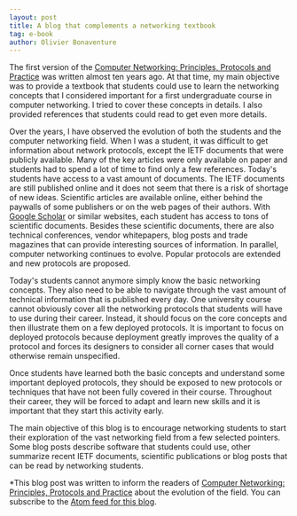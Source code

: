 ```yaml
---
layout: post
title: A blog that complements a networking textbook
tag: e-book
author: Olivier Bonaventure
---
```


The first version of the [Computer Networking: Principles, Protocols and Practice](https://www.computer-networking.info) was written almost ten years ago. At that time, my main objective was to provide a textbook that students could use to learn the networking concepts that I considered important for a first undergraduate course in computer networking. I tried to cover these concepts in details. I also provided references that students could read to get even more details.

Over the years, I have observed the evolution of both the students and the computer networking field. When I was a student, it was difficult to get information about network protocols, except the IETF documents that were publicly available. Many of the key articles were only available on paper and students had to spend a lot of time to find only a few references. Today's students have access to a vast amount of documents. The IETF documents are still published online and it does not seem that there is a risk of shortage of new ideas. Scientific articles are available online, either behind the paywalls of some publishers or on the web pages of their authors. With [Google Scholar](https://scholar.google.com) or similar websites, each student has access to tons of scientific documents. Besides these scientific documents, there are also technical conferences, vendor whitepapers, blog posts and trade magazines that can provide interesting sources of information. In parallel, computer networking continues to evolve. Popular protocols are extended and new protocols are proposed. 

Today's students cannot anymore simply know the basic networking concepts. They also need to be able to navigate through the vast amount of technical information that is published every day. One university course cannot obviously cover all the networking protocols that students will have to use during their career. Instead, it should focus on the core concepts and then illustrate them on a few deployed protocols. It is important to focus on deployed protocols because deployment greatly improves the quality of a protocol and forces its designers to consider all corner cases that would otherwise remain unspecified.

Once students have learned both the basic concepts and understand some important deployed protocols, they should be exposed to new protocols or techniques that have not been fully covered in their course. Throughout their career, they will be forced to adapt and learn new skills and it is important that they start this activity early.

The main objective of this blog is to encourage networking students to start their exploration of the vast networking field from a few selected pointers. Some blog posts describe software that students could use, other summarize recent IETF documents, scientific publications or blog posts that can be read by networking students.



*This blog post was written to inform the readers of [Computer Networking: Principles, Protocols and Practice](https://www.computer-networking.info) about the evolution of the field. You can subscribe to the [Atom feed for this blog](http://blog.computer-networking.info/feed.xml). 